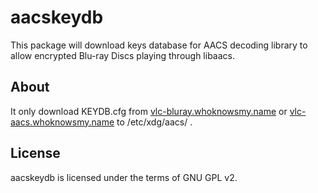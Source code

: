 aacskeydb
=============

This package will download keys database for AACS decoding library to allow encrypted Blu-ray Discs playing through libaacs.

About
-------

It only download KEYDB.cfg from [vlc-bluray.whoknowsmy.name](http://vlc-aacs.whoknowsmy.name) or [vlc-aacs.whoknowsmy.name](http://vlc-bluray.whoknowsmy.name) to /etc/xdg/aacs/ .

License
-------

aacskeydb is licensed under the terms of GNU GPL v2.

